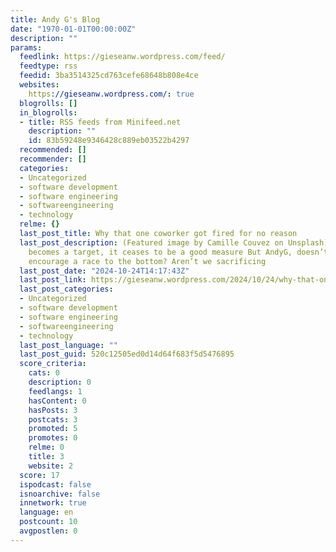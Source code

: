 ```yaml
---
title: Andy G's Blog
date: "1970-01-01T00:00:00Z"
description: ""
params:
  feedlink: https://gieseanw.wordpress.com/feed/
  feedtype: rss
  feedid: 3ba3514325cd763cefe68648b808e4ce
  websites:
    https://gieseanw.wordpress.com/: true
  blogrolls: []
  in_blogrolls:
  - title: RSS feeds from Minifeed.net
    description: ""
    id: 83b59248e9346428c889eb03522b4297
  recommended: []
  recommender: []
  categories:
  - Uncategorized
  - software development
  - software engineering
  - softwareengineering
  - technology
  relme: {}
  last_post_title: Why that one coworker got fired for no reason
  last_post_description: (Featured image by Camille Couvez on Unsplash) When a measure
    becomes a target, it ceases to be a good measure But AndyG, doesn’t this just
    encourage a race to the bottom? Aren’t we sacrificing
  last_post_date: "2024-10-24T14:17:43Z"
  last_post_link: https://gieseanw.wordpress.com/2024/10/24/why-that-one-coworker-got-fired-for-no-reason/
  last_post_categories:
  - Uncategorized
  - software development
  - software engineering
  - softwareengineering
  - technology
  last_post_language: ""
  last_post_guid: 520c12505ed0d14d64f683f5d5476895
  score_criteria:
    cats: 0
    description: 0
    feedlangs: 1
    hasContent: 0
    hasPosts: 3
    postcats: 3
    promoted: 5
    promotes: 0
    relme: 0
    title: 3
    website: 2
  score: 17
  ispodcast: false
  isnoarchive: false
  innetwork: true
  language: en
  postcount: 10
  avgpostlen: 0
---
```

